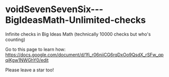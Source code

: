 # voidSevenSevenSix---BigIdeasMath-Unlimited-checks
Infinite checks in Big Ideas Math (technically 10000 checks but who's counting)


Go to this page to learn how: https://docs.google.com/document/d/1fj_r06niiCG6rqDxOo9QsdX_rSFw_qpqiKgw1NWGhY0/edit

Please leave a star too!

